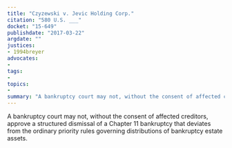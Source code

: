 ```yaml
---
title: "Czyzewski v. Jevic Holding Corp."
citation: "580 U.S. ___"
docket: "15-649"
publishdate: "2017-03-22"
argdate: ""
justices:
- 1994breyer
advocates:
- 
tags:
- 
topics:
- 
summary: "A bankruptcy court may not, without the consent of affected creditors, approve a structured dismissal of a Chapter 11 bankruptcy that deviates from the ordinary priority rules governing distributions of bankruptcy estate assets."
---
```

A bankruptcy court may not, without the consent of affected creditors, approve a structured dismissal of a Chapter 11 bankruptcy that deviates from the ordinary priority rules governing distributions of bankruptcy estate assets.

